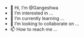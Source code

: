 - 👋 Hi, I’m @Gangeshwa
- 👀 I’m interested in ...
- 🌱 I’m currently learning ...
- 💞️ I’m looking to collaborate on ...
- 📫 How to reach me ...

<!---
Gangeshwa/Gangeshwa is a ✨ special ✨ repository because its `README.md` (this file) appears on your GitHub profile.
You can click the Preview link to take a look at your changes.
--->
